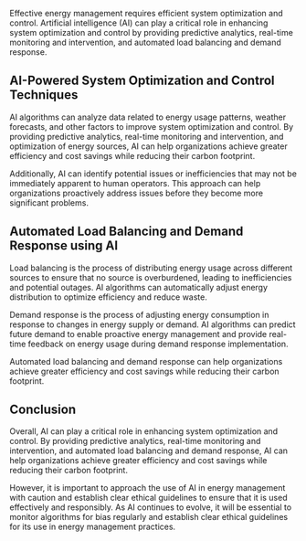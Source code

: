 
Effective energy management requires efficient system optimization and control. Artificial intelligence (AI) can play a critical role in enhancing system optimization and control by providing predictive analytics, real-time monitoring and intervention, and automated load balancing and demand response.

AI-Powered System Optimization and Control Techniques
-----------------------------------------------------

AI algorithms can analyze data related to energy usage patterns, weather forecasts, and other factors to improve system optimization and control. By providing predictive analytics, real-time monitoring and intervention, and optimization of energy sources, AI can help organizations achieve greater efficiency and cost savings while reducing their carbon footprint.

Additionally, AI can identify potential issues or inefficiencies that may not be immediately apparent to human operators. This approach can help organizations proactively address issues before they become more significant problems.

Automated Load Balancing and Demand Response using AI
-----------------------------------------------------

Load balancing is the process of distributing energy usage across different sources to ensure that no source is overburdened, leading to inefficiencies and potential outages. AI algorithms can automatically adjust energy distribution to optimize efficiency and reduce waste.

Demand response is the process of adjusting energy consumption in response to changes in energy supply or demand. AI algorithms can predict future demand to enable proactive energy management and provide real-time feedback on energy usage during demand response implementation.

Automated load balancing and demand response can help organizations achieve greater efficiency and cost savings while reducing their carbon footprint.

Conclusion
----------

Overall, AI can play a critical role in enhancing system optimization and control. By providing predictive analytics, real-time monitoring and intervention, and automated load balancing and demand response, AI can help organizations achieve greater efficiency and cost savings while reducing their carbon footprint.

However, it is important to approach the use of AI in energy management with caution and establish clear ethical guidelines to ensure that it is used effectively and responsibly. As AI continues to evolve, it will be essential to monitor algorithms for bias regularly and establish clear ethical guidelines for its use in energy management practices.
